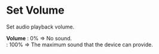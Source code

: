<i class="icon-volume-up"></i>Set Volume
===================
Set audio playback volume.

**Volume**
: 0% => No sound.   
:  100% => The maximum sound that the device can provide.

